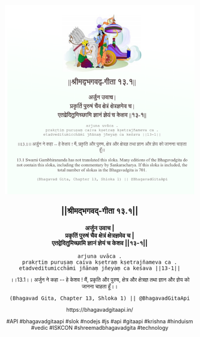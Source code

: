 <img src="../../asset/BG_13_1.png"/>
<center><h2>||श्रीमद्‍भगवद्‍-गीता १३.१||</h2>
<h3>अर्जुन उवाच |<br/>प्रकृतिं पुरुषं चैव क्षेत्रं क्षेत्रज्ञमेव च |<br/>एतद्वेदितुमिच्छामि ज्ञानं ज्ञेयं च केशव ||१३-१||</h3>
<pre>arjuna uvāca .<br/>prakṛtiṃ puruṣaṃ caiva kṣetraṃ kṣetrajñameva ca .<br/>etadveditumicchāmi jñānaṃ jñeyaṃ ca keśava ||13-1||</pre>
<p>।।13.1।। अर्जुन ने कहा -- हे केशव ! मैं, प्रकृति और पुरुष, क्षेत्र और क्षेत्रज्ञ तथा ज्ञान और ज्ञेय को जानना चाहता हूँ।।</p>
<pre>(Bhagavad Gita, Chapter 13, Shloka 1) || @BhagavadGitaApi</pre><p>https://bhagavadgitaapi.in/</p><p>#API #bhagavadgitaapi #slok #nodejs #js #api #gitaapi #krishna #hinduism #vedic #ISKCON #shreemadbhagavadgita #technology</p></center>